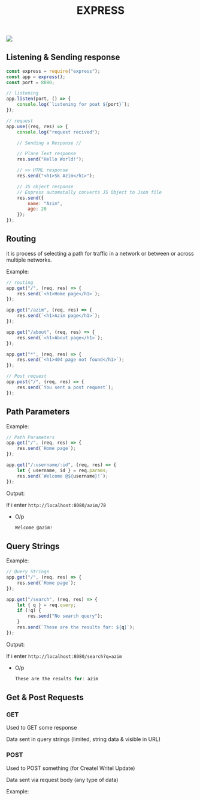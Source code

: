 <h1 align="center">EXPRESS</h1>
<br/>

![](https://media.licdn.com/dms/image/D4E12AQEBg943ptCYpg/article-cover_image-shrink_720_1280/0/1686391647921?e=2147483647&v=beta&t=sTfwUvcIfW7Fuby7hMluDfuRJK3HfYMMWc2SyZR7-GA)

## Listening & Sending response

```js
const express = require("express");
const app = express();
const port = 8080;

// listening
app.listen(port, () => {
    console.log(`listening for poat ${port}`);
});

// request
app.use((req, res) => {
    console.log("request recived");

    // Sending a Response //

    // Plane Text response
    res.send("Hello World!");

    // >> HTML response
    res.send("<h1>Sk Azim</h1>");

    // JS object response
    // Express automatally converts JS Object to Json file 
    res.send({
        name: "Azim",
        age: 20
    });
});
```

## Routing

it is process of selecting a path for traffic in a network or between or across multiple networks.

Example:

```js 
// routing
app.get("/", (req, res) => {
    res.send(`<h1>Home page</h1>`);
});

app.get("/azim", (req, res) => {
    res.send(`<h1>Azim page</h1>`);
});

app.get("/about", (req, res) => {
    res.send(`<h1>About page</h1>`);
});

app.get("*", (req, res) => {
    res.send(`<h1>404 page not found</h1>`);
});

// Post request
app.post("/", (req, res) => {
    res.send(`You sent a post request`);
});
```

## Path Parameters

Example:

```js
// Path Parameters
app.get("/", (req, res) => {
    res.send(`Home page`);
});

app.get("/:username/:id", (req, res) => {
    let { username, id } = req.params;
    res.send(`Welcome @${username}!`);
});
```

Output:

If i enter `http://localhost:8080/azim/78` 
* O/p
  ```js
  Welcome @azim!
  ```

## Query Strings

Example:

```js
// Query Strings
app.get("/", (req, res) => {
    res.send(`Home page`);
});

app.get("/search", (req, res) => {
    let { q } = req.query;
    if (!q) {
        res.send("No search query");
    }
    res.send(`These are the results for: ${q}`);
});
```

Output:

If i enter `http://localhost:8080/search?q=azim` 
* O/p
  ```js
  These are the results for: azim
  ```

## Get & Post Requests

### GET

Used to GET some response

Data sent in query strings (limited, string data & visible in URL)

### POST

Used to POST something (for Createl Writel Update)

Data sent via request body (any type of data)

Example: